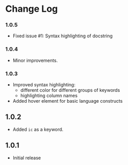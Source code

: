 # Change Log

### 1.0.5

 - Fixed issue #1: Syntax highlighting of docstring

### 1.0.4

 - Minor improvements.

### 1.0.3

- Improved syntax highlighting:
  - different color for different groups of keywords
  - highlighting column names
- Added hover element for basic language constructs

## 1.0.2

- Added `ic` as a keyword.

## 1.0.1

- Initial release
